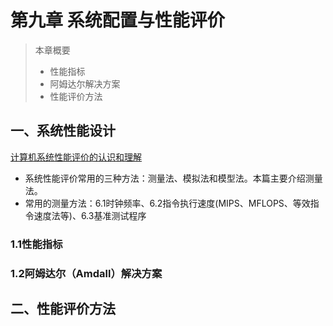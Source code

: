 # 第九章 系统配置与性能评价

> 本章概要
>
> - 性能指标
> - 阿姆达尔解决方案
> - 性能评价方法

## 一、系统性能设计	

[计算机系统性能评价的认识和理解](https://blog.csdn.net/hs794502825/article/details/8284176)

- 系统性能评价常用的三种方法：测量法、模拟法和模型法。本篇主要介绍测量法。
- 常用的测量方法：6.1时钟频率、6.2指令执行速度(MIPS、MFLOPS、等效指令速度法等)、6.3基准测试程序

### 1.1性能指标

### 1.2阿姆达尔（Amdall）解决方案

## 二、性能评价方法

